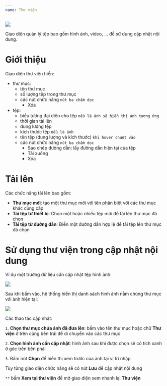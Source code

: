 ```yaml
---
name: Thư viện
---
```


![](library.png)

Giao diện quản lý tệp bao gồm hình ảnh, video, ... để sử dụng cập nhật nội dung.

# Giới thiệu

Giao diện thư viện hiển:
* thư mục:
    * tên thư mục
    * số lượng tệp trong thư mục
    * các nút chức năng `nút ba chấm dọc`
        * Xóa
* tệp:
    * biểu tượng đại diện cho tệp `nếu là ảnh sẽ hiển thị ảnh tương ứng`
    * thời gian tải lên
    * dung lượng tệp
    * kích thước tệp `nếu là ảnh`
    * tên tệp (dung lượng và kích thước) `khi hover chuột vào`
    * các nút chức năng `nút ba chấm dọc`
        * Sao chép đường dẫn: lấy đường dẫn hiện tại của tệp
        * Tải xuống
        * Xóa

# Tải lên

Các chức năng tải lên bao gồm:
* **Thư mục mới**: tạo một thư mục mới với tên phân biệt với các thư mục khác cùng cấp
* **Tải tệp từ thiết bị**: Chọn một hoặc nhiều tệp mới để tải lên thư mục đã chọn
* **Tải tệp từ đường dẫn**: Điền một đường dẫn hợp lệ để tải tệp lên thư mục đã chọn

# Sử dụng thư viện trong cập nhật nội dung

Ví dụ một trường dữ liệu cần cập nhật tệp hình ảnh:

![](library-use-file.png)

Sau khi bấm vào, hệ thống hiển thị danh sách hình ảnh nằm chùng thư mục với ảnh hiện tại:

![](library-use-file-2.png)

Các thao tác cập nhật:

`1`. **Chọn thư mục chứa ảnh đã đưa lên**: bấm vào tên thư mục hoặc chữ **Thư viện** ở trên cùng bên trái để di chuyển vào các thư mục

`2`. **Chọn hình ảnh cần cập nhật**: hình ảnh sau khi được chọn sẽ có tích xanh ở góc trên bên phải

`3`. Bấm nút **Chọn** để hiển thị xem trước của ảnh tại vị trí nhập

Tùy từng giao diện chức năng sẽ có nút **Lưu** để cập nhật nội dung

`**` bấm **Xem tại thư viện** để mở giao diện xem nhanh lại **Thư viện**
